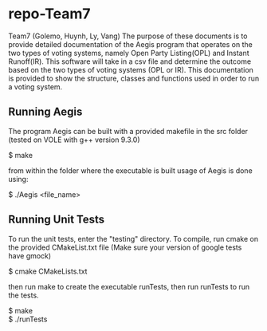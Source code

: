# repo-Team7
Team7 (Golemo, Huynh, Ly, Vang)
The purpose of these documents is to provide detailed documentation of the Aegis program that operates on the two types of voting systems, namely Open Party Listing(OPL) and Instant Runoff(IR). This software will take in a csv file and determine the outcome based on the two types of voting systems (OPL or IR). This documentation is provided to show the structure, classes and functions used in order to run a voting system.

## Running Aegis
The program Aegis can be built with a provided makefile in the src folder (tested on VOLE with g++ version 9.3.0)

$ make

from within the folder where the executable is built usage of Aegis is done using:

$ ./Aegis <file_name>

## Running Unit Tests
To run the unit tests, enter the "testing" directory. To compile, run cmake on the provided CMakeList.txt file (Make sure your version of google tests have gmock)

$ cmake CMakeLists.txt

then run make to create the executable runTests, then run runTests to run the tests.

$ make<br />
$ ./runTests
